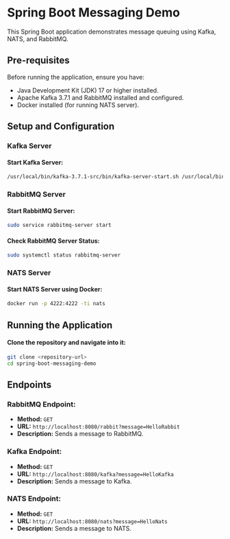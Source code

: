 # Spring Boot Messaging Demo

This Spring Boot application demonstrates message queuing using Kafka, NATS, and RabbitMQ.

## Pre-requisites

Before running the application, ensure you have:

- Java Development Kit (JDK) 17 or higher installed.
- Apache Kafka 3.7.1 and RabbitMQ installed and configured.
- Docker installed (for running NATS server).

## Setup and Configuration

### Kafka Server

#### Start Kafka Server:
```bash
/usr/local/bin/kafka-3.7.1-src/bin/kafka-server-start.sh /usr/local/bin/kafka-3.7.1-src/config/server.properties
```

### RabbitMQ Server

#### Start RabbitMQ Server:
```bash
sudo service rabbitmq-server start
```
#### Check RabbitMQ Server Status:
```bash
sudo systemctl status rabbitmq-server
```

### NATS Server
#### Start NATS Server using Docker:
```bash
docker run -p 4222:4222 -ti nats
```

## Running the Application
#### Clone the repository and navigate into it:
```bash
git clone <repository-url>
cd spring-boot-messaging-demo

```



## Endpoints

### RabbitMQ Endpoint:

- **Method:** `GET`
- **URL:** `http://localhost:8080/rabbit?message=HelloRabbit`
- **Description:** Sends a message to RabbitMQ.

### Kafka Endpoint:

- **Method:** `GET`
- **URL:** `http://localhost:8080/kafka?message=HelloKafka`
- **Description:** Sends a message to Kafka.

### NATS Endpoint:

- **Method:** `GET`
- **URL:** `http://localhost:8080/nats?message=HelloNats`
- **Description:** Sends a message to NATS.






